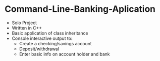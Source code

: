 # Command-Line-Banking-Aplication
- Solo Project
- Written in C++
- Basic application of class inheritance
- Console interactive output to:
  - Create a checking/savings account
  - Deposit/withdrawal
  - Enter basic info on account holder and bank
